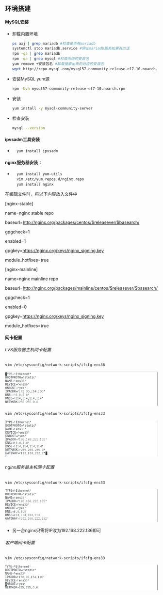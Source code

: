 ## 环境搭建

#### MySQL安装

* 卸载内置环境

    ```bash
    ps axj | grep mariadb #检查是否有mariadb
    systemctl stop mariadb.service #停止mariadb服务如果有的话
    rpm -qa | grep mariadb
    rpm -qa | grep mysql #检查系统的安装包
    yum remove +安装包名 #卸载搜索出来的对应的安装包
    wget http://repo.mysql.com/mysql57-community-release-el7-10.noarch.rpm #获取mysql官方yum源
    ```

* 安装MySQL yum源

    ```bash
    rpm -Uvh mysql57-community-release-el7-10.noarch.rpm
    ```

* 安装

    ```bash
    yum install -y mysql-community-server
    ```

* 检查安装

    ```bash
    mysql --version
    ```

    

#### ipvsadm工具安装

* ```bash
    yum install ipvsadm
    ```

    

#### nginx服务器安装：

* ```bash
    yum install yum-utils
    vim /etc/yum.repos.d/nginx.repo
    yum install nginx
    ```

在编辑文件时，将以下内容放入文件中

[nginx-stable]

name=nginx stable repo

baseurl=http://nginx.org/packages/centos/$releasever/$basearch/

gpgcheck=1

enabled=1

gpgkey=https://nginx.org/keys/nginx_signing.key

module_hotfixes=true

[nginx-mainline]

name=nginx mainline repo

baseurl=http://nginx.org/packages/mainline/centos/$releasever/$basearch/

gpgcheck=1

enabled=0

gpgkey=https://nginx.org/keys/nginx_signing.key

module_hotfixes=true



#### 网卡配置

###### LVS服务器主机网卡配置

```bash
vim /etc/sysconfig/network-scripts/ifcfg-ens36
```

![172.30.154.100](环境搭建.assets/{A5167DE5-BFF0-43cc-A8E1-3A2B4A51AE4F}-17187700576362.png)

```bash
vim /etc/sysconfig/network-scripts/ifcfg-ens33
```

![192.168.222.132](环境搭建.assets/{185796F3-3A2A-4aba-839C-48DFA20CF445}-17187699127562.png)



###### nginx服务器主机网卡配置

```bash
vim /etc/sysconfig/network-scripts/ifcfg-ens33
```

![192.168.222.135](环境搭建.assets/{BFA06218-2247-480e-B65E-3CDC1ED33667}-17187701410285.png)

* 另一台nginx只需将IP改为192.168.222.136即可

###### 客户端网卡配置

```bash
vim /etc/sysconfig/network-scripts/ifcfg-ens33
```

![{E4AD8F57-BCAD-4f9f-ACEE-83453132E554}](环境搭建.assets/{E4AD8F57-BCAD-4f9f-ACEE-83453132E554}-17187702071408.png)



